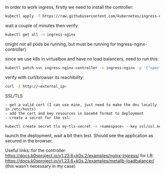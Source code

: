 In order to work ingress, firstly we need to install the controller:
```bash
kubectl apply -f https://raw.githubusercontent.com/kubernetes/ingress-nginx/controller-v1.0.0/deploy/static/provider/baremetal/deploy.yaml
```

wait a couple of minutes then verify:
```bash
kubectl get all -n ingress-nginx
```
(might not all pods be running, but must be running for ingress-nginx-controller)

since we use k8s in virtualbox and have no load balancers, need to run this:
```bash
kubectl patch svc ingress-nginx-controller -n ingress-nginx -p '{"spec": {"type": "LoadBalancer", "externalIPs":["<external_ip>"]}}
```

verify with curl/browser its reachibility:
```bash
curl -I http://<external_ip>
```

SSL/TLS

	- get a valid cert (I can use mine, just need to make the dns locally in /etc/hosts)
 	- add the cert and key resources in base64 format to deployment
	- create a secret for the ssl:
```bash
kubectl create secret tls my-tls-secret -n <namespace> --key ssl/ssl.key --cert ssl/ssl.crt
```

launch the deployment, wait a bit then test. Should see the application as secured in the browser.

Useful links:
	for the controller: https://docs.k0sproject.io/v1.23.6+k0s.2/examples/nginx-ingress/
	for LB: https://docs.k0sproject.io/v1.23.6+k0s.2/examples/metallb-loadbalancer/ (this wasn't necessary in my case)
